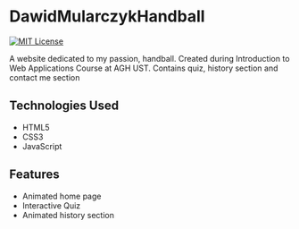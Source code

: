 # DawidMularczykHandball
[![MIT License](https://img.shields.io/badge/License-MIT-green.svg)](https://choosealicense.com/licenses/mit/)


A website dedicated to my passion, handball. Created during Introduction to Web Applications Course at AGH UST. Contains quiz, history section and contact me section 

## Technologies Used

- HTML5
- CSS3
- JavaScript
## Features

- Animated home page
- Interactive Quiz
- Animated history section
